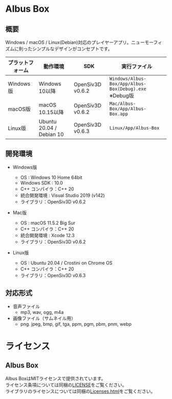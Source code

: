 #  Albus Box
## 概要
Windows / macOS / Linux(Debian)対応のプレイヤーアプリ。ニューモーフィズムに則ったシンプルなデザインがコンセプトです。

| プラットフォーム | 動作環境                 | SDK              | 実行ファイル                                                 |
| ---------------- | ------------------------ | ---------------- | ------------------------------------------------------------ |
| Windows版        | Windows 10以降           | OpenSiv3D v0.6.2 | ``Windows/Albus-Box/App/Albus-Box(Debug).exe``  <br />※Debug版 |
| macOS版          | macOS 10.15以降          | OpenSiv3D v0.6.2 | ``Mac/Albus-Box/App/Albus-Box.app``                          |
| Linux版          | Ubuntu 20.04 / Debian 10 | OpenSiv3D v0.6.3 | ``Linux/App/Albus-Box``                                      |



## 開発環境
- Windows版
  - OS : Windows 10 Home 64bit
  - Windows SDK : 10.0
  - C++ コンパイラ：C++ 20
  - 統合開発環境 : Visual Studio 2019 (v142)
  - ライブラリ：OpenSiv3D v0.6.2
- Mac版
  - OS : macOS 11.5.2 Big Sur
  - C++ コンパイラ：C++ 20
  - 統合開発環境 : Xcode 12.3
  - ライブラリ：OpenSiv3D v0.6.2

- Linux版
  - OS : Ubuntu 20.04 / Crostini on Chrome OS
  - C++ コンパイラ：C++ 20
  - ライブラリ：OpenSiv3D v0.6.3
## 対応形式
- 音声ファイル
  - mp3, wav, ogg, m4a
- 画像ファイル（サムネイル用）
  - png. jpeg, bmp, gif, tga, ppm, pgm, pbm, pnm, webp



# ライセンス

## Albus Box

Albus BoxはMITライセンスで提供されています。  
ライセンス条項については同梱の[LICENSE](./LICENSE)をご覧ください。  
ライブラリのライセンスについては同梱の[Licenses.html](./Licenses.html)をご覧ください。
